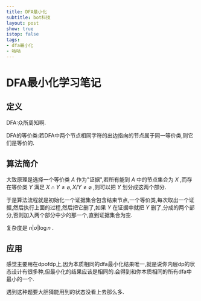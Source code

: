 ```yaml
---
title: DFA最小化
subtitle: bot科技
layout: post
show: true
istop: false
tags: 
- dfa最小化
- 咕咕
---
```


# DFA最小化学习笔记

## 定义

DFA:众所周知啊.

DFA的等价类:若DFA中两个节点相同字符的出边指向的节点属于同一等价类,则它们是等价的.

## 算法简介

大致原理是选择一个等价类 $A$ 作为"证据",若所有能到 $A$ 中的节点集合为 $X$ ,而存在等价类 $Y$ 满足 $X\cap Y\ne \varnothing,X/Y\ne \varnothing$ ,则可以把 $Y$ 划分成这两个部分.

于是算法流程就是初始化一个证据集合包含结束节点,一个等价类,每次取出一个证据,然后执行上面的过程,然后把它删了,如果 $Y$ 在证据中就把 $Y$ 删了,分成的两个部分,否则加入两个部分中少的那一个,直到证据集合为空.

复杂度是 $n\vert \sigma\vert \log n$ .

## 应用

感觉主要用在dpofdp上,因为本质相同的dfa最小化结果唯一,就是说你内层dp的状态设计有很多种,但最小化的结果应该是相同的.会得到和你本质相同的所有dfa中最小的一个.

遇到这种题要大胆猜能用到的状态没看上去那么多.